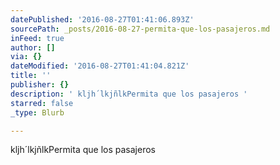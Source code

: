 ```yaml
---
datePublished: '2016-08-27T01:41:06.893Z'
sourcePath: _posts/2016-08-27-permita-que-los-pasajeros.md
inFeed: true
author: []
via: {}
dateModified: '2016-08-27T01:41:04.821Z'
title: ''
publisher: {}
description: ' kljh´lkjñlkPermita que los pasajeros '
starred: false
_type: Blurb

---
```

kljh´lkjñlkPermita que los pasajeros